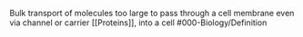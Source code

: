 Bulk transport of molecules too large to pass through a cell membrane even via channel or carrier [[Proteins]], into a cell
#000-Biology/Definition 